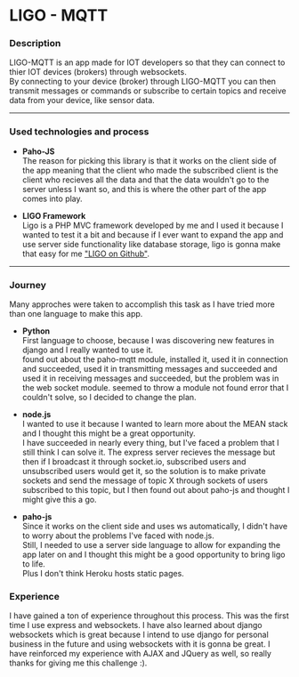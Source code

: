# LIGO - MQTT

### Description
LIGO-MQTT is an app made for IOT developers so that they can connect to thier IOT devices (brokers) through websockets.<br>
By connecting to your device (broker) through LIGO-MQTT you can then transmit messages or commands or subscribe to certain topics and receive data from your device, like sensor data.<br>
* * *

### Used technologies and process
* **Paho-JS** <br>
    The reason for picking this library is that it works on the client side of the app meaning that the client who made the subscribed client is the client who recieves all the data and that the data wouldn't go to the server unless I want so, and this is where the other part of the app comes into play.

* **LIGO Framework**<br>
    Ligo is a PHP MVC framework developed by me and I used it because I wanted to test it a bit and because if I ever want to expand the app and use server side functionality like database storage, ligo is gonna make that easy for me ["LIGO on Github"](https://github.com/mahmoudyusof/LIGO/).<br>

* * *
### Journey
Many approches were taken to accomplish this task as I have tried more than one language to make this app.
* **Python**<br>
    First language to choose, because I was discovering new features in django and I really wanted to use it.<br>
    found out about the paho-mqtt module, installed it, used it in connection and succeeded, used it in transmitting messages and succeeded and used it in receiving messages and succeeded, but the problem was in the web socket module. seemed to throw a module not found error that I couldn't solve, so I decided to change the plan.

* **node.js**<br>
    I wanted to use it because I wanted to learn more about the MEAN stack and I thought this might be a great opportunity.<br>
    I have succeeded in nearly every thing, but I've faced a problem that I still think I can solve it. The express server recieves the message but then if I broadcast it through socket.io, subscribed users and unsubscribed users would get it, so the solution is to make private sockets and send the message of topic X through sockets of users subscribed to this topic, but I then found out about paho-js and thought I might give this a go.

* **paho-js**<br>
    Since it works on the client side and uses ws automatically, I didn't have to worry about the problems I've faced with node.js.<br>
    Still, I needed to use a server side language to allow for expanding the app later on and I thought this might be a good opportunity to bring ligo to life.<br>
    Plus I don't think Heroku hosts static pages.
    

### Experience
I have gained a ton of experience throughout this process. This was the first time I use express and websockets. I have also learned about django websockets which is great because I intend to use django for personal business in the future and using websockets with it is gonna be great. I have reinforced my experience with AJAX and JQuery as well, so really thanks for giving me this challenge :).
